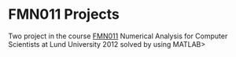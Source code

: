 # FMN011 Projects
Two project in the course [FMN011](http://www.maths.lth.se/na/courses/FMN011/) Numerical Analysis for Computer Scientists at Lund University 2012 solved by using MATLAB>
